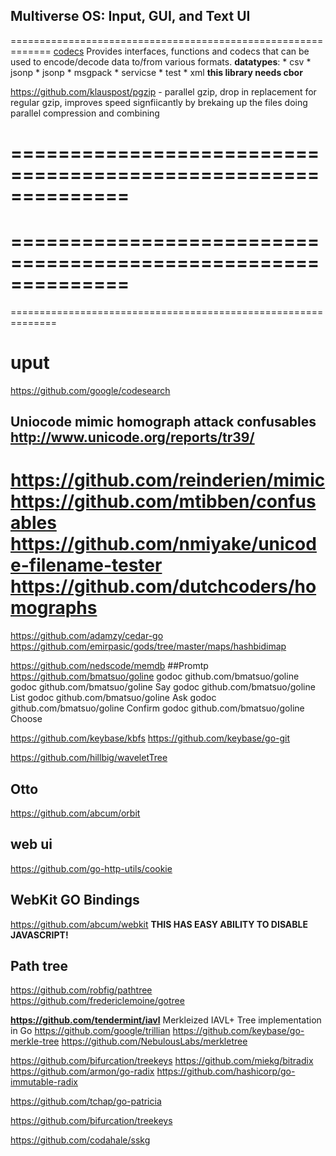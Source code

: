##
##  Multiverse OS: Input, GUI, and Text UI
=============================================================
[codecs](https://github.com/stretchr/codecs)
Provides interfaces, functions and codecs that can be used to encode/decode data to/from various formats.
	__datatypes__:
    * csv
    * jsonp
    * jsonp
    * msgpack
    * servicse
    * test
    * xml
__this library needs cbor__

https://github.com/klauspost/pgzip - parallel gzip, drop in replacement for regular gzip, improves speed signfiicantly by brekaing up the files doing parallel compression and combining

==============================================================
==============================================================
==============================================================
==============================================================

==============================================================
# uput
https://github.com/google/codesearch
## Uniocode mimic homograph attack confusables http://www.unicode.org/reports/tr39/
https://github.com/reinderien/mimic
https://github.com/mtibben/confusables
https://github.com/nmiyake/unicode-filename-tester
https://github.com/dutchcoders/homographs
=================
https://github.com/adamzy/cedar-go
https://github.com/emirpasic/gods/tree/master/maps/hashbidimap

https://github.com/nedscode/memdb
##Promtp
https://github.com/bmatsuo/goline
godoc github.com/bmatsuo/goline
godoc github.com/bmatsuo/goline Say
godoc github.com/bmatsuo/goline List
godoc github.com/bmatsuo/goline Ask
godoc github.com/bmatsuo/goline Confirm
godoc github.com/bmatsuo/goline Choose


https://github.com/keybase/kbfs
https://github.com/keybase/go-git

https://github.com/hillbig/waveletTree
## Otto
https://github.com/abcum/orbit
## web ui
https://github.com/go-http-utils/cookie
## WebKit GO Bindings 
https://github.com/abcum/webkit
**THIS HAS EASY ABILITY TO DISABLE JAVASCRIPT!**
## Path tree
https://github.com/robfig/pathtree
https://github.com/fredericlemoine/gotree

 
**https://github.com/tendermint/iavl**  Merkleized IAVL+ Tree implementation in Go 
https://github.com/google/trillian
https://github.com/keybase/go-merkle-tree
https://github.com/NebulousLabs/merkletree

https://github.com/bifurcation/treekeys
https://github.com/miekg/bitradix
https://github.com/armon/go-radix
https://github.com/hashicorp/go-immutable-radix

https://github.com/tchap/go-patricia


https://github.com/bifurcation/treekeys


https://github.com/codahale/sskg
